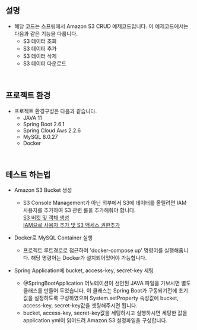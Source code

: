 ## 설명
- 해당 코드는 스프링에서 Amazon S3 CRUD 예제코드입니다. 이 예제코드에서는 다음과 같은 기능을 다룹니다.
  - S3 데이터 조회
  - S3 데이터 추가
  - S3 데이터 삭제
  - S3 데이터 다운로드

<br>

## 프로젝트 환경
- 프로젝트 환경구성은 다음과 같습니다.
  - JAVA 11
  - Spring Boot 2.6.1
  - Spring Cloud Aws 2.2.6
  - MySQL 8.0.27
  - Docker
    
<br>

## 테스트 하는법
- Amazon S3 Bucket 생성
  - S3 Console Management가 아닌 외부에서 S3에 데이터를 올릴려면 IAM 사용자를 추가하여 S3 관련 룰을 추가해줘야 합니다. <br>
  <a href='https://kim-jong-hyun.tistory.com/84' target='_blank'>S3 버킷 및 객체 생성</a> <br>
  <a href='https://kim-jong-hyun.tistory.com/85' target='_blank'>IAM으로 사용자 추가 및 S3 액세스 권한추가</a>
  
- Docker로 MySQL Container 실행
  - 프로젝트 루트경로로 접근하여 'docker-compose up' 명령어를 실행해줍니다. 해당 명령어는 Docker가 설치되어있어야 가능합니다.
  
- Spring Application에 bucket, access-key, secret-key 세팅
  - @SpringBootApplication 어노테이션이 선언된 JAVA 파일을 가보시면 별도 클래스를 만들어 두었습니다. 
    이 클래스는 Spring Boot가 구동되기전에 초기값을 설정하도록 구성하였으며 System.setProperty 속성값에 bucket, access-key, secret-key값을 셋팅해주시면 됩니다.
  - bucket, access-key, secret-key값을 세팅하시고 실행하시면 세팅한 값을 application.yml이 읽어드려 Amazon S3 설정파일을 구성합니다.
